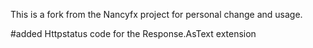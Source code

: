 This is a fork from the Nancyfx project for personal change and usage.

#added Httpstatus code for the Response.AsText extension
